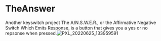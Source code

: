 # TheAnswer
Another keyswitch project
The A/N.S.W.E.R., or the Affirmative Negative Switch Which Emits Response, is a button that gives you a yes or no repsonse when pressed.![PXL_20220625_133959591](https://user-images.githubusercontent.com/38119453/175778734-a08da158-c48e-4c59-aef9-fcaea669484d.jpg)
